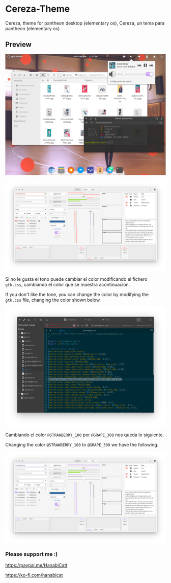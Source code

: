 # Cereza-Theme
Cereza, theme for pantheon desktop (elementary os),
Cereza, un tema para pantheon (elementary os)

## Preview

![Cereza Theme](https://github.com/cheshirecatt/Cereza-Theme/blob/master/Capturas/1.png)

![Widgedt Factory](https://github.com/cheshirecatt/Cereza-Theme/blob/master/Capturas/2.png)

Si no le gusta el tono puede cambiar el color modificando el fichero `gtk.css`, cambiando el color que se muestra acontinuacion.

If you don't like the tone, you can change the color by modifying the `gtk.css` file, changing the color shown below.

![Code](https://github.com/cheshirecatt/Cereza-Theme/blob/master/Capturas/4.png)

Cambiando el color `@STRAWBERRY_100` por `@GRAPE_300` nos queda lo siguiente.

Changing the color `@STRAWBERRY_100` to `@GRAPE_300` we have the following.

![Grape](https://github.com/cheshirecatt/Cereza-Theme/blob/master/Capturas/3.png)


### Please support me :)

https://paypal.me/HanabiCatt

https://ko-fi.com/hanabicat
